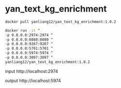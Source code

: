 # yan_text_kg_enrichment

```bash
docker pull yanliang12/yan_text_kg_enrichment:1.0.2

docker run -it ^
-p 0.0.0.0:2974:2974 ^
-p 0.0.0.0:8080:8080 ^
-p 0.0.0.0:9267:9267 ^
-p 0.0.0.0:5701:5701 ^
-p 0.0.0.0:5974:5974 ^
-p 0.0.0.0:3097:3097 ^
yanliang12/yan_text_kg_enrichment:1.0.2
```


input http://localhost:2974

output http://localhost:5974

